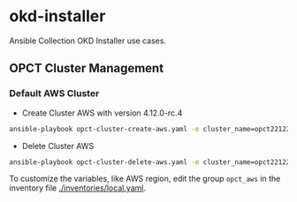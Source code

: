 # okd-installer

Ansible Collection OKD Installer use cases.

## OPCT Cluster Management

### Default AWS Cluster

- Create Cluster AWS with version 4.12.0-rc.4

```bash
ansible-playbook opct-cluster-create-aws.yaml -e cluster_name=opct22122301 -e cluster_version=4.12.0-rc.4
```

- Delete Cluster AWS

```bash
ansible-playbook opct-cluster-delete-aws.yaml -e cluster_name=opct22122301
```

To customize the variables, like AWS region, edit the group `opct_aws` in the inventory file [./inventories/local.yaml](./inventories/local.yaml).

